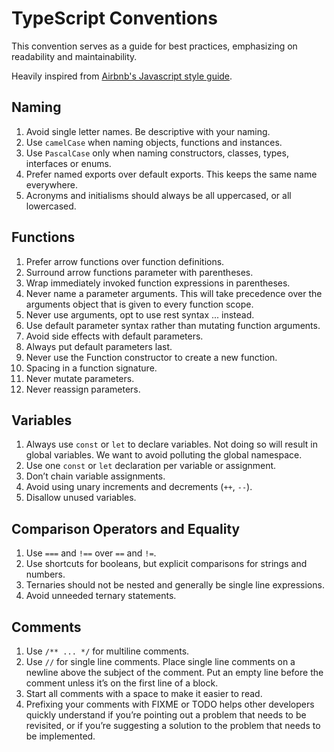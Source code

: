 # TypeScript Conventions

This convention serves as a guide for best practices, emphasizing on readability and maintainability.

Heavily inspired from [Airbnb's Javascript style guide](https://github.com/airbnb/javascript).

## Naming

1. Avoid single letter names. Be descriptive with your naming.
2. Use `camelCase` when naming objects, functions and instances.
3. Use `PascalCase` only when naming constructors, classes, types, interfaces or enums.
4. Prefer named exports over default exports. This keeps the same name everywhere.
5. Acronyms and initialisms should always be all uppercased, or all lowercased.

## Functions

1. Prefer arrow functions over function definitions.
2. Surround arrow functions parameter with parentheses.
3. Wrap immediately invoked function expressions in parentheses.
4. Never name a parameter arguments. This will take precedence over the arguments object that is given to every function scope.
5. Never use arguments, opt to use rest syntax ... instead.
6. Use default parameter syntax rather than mutating function arguments.
7. Avoid side effects with default parameters.
8. Always put default parameters last.
9. Never use the Function constructor to create a new function.
10. Spacing in a function signature.
11. Never mutate parameters.
12. Never reassign parameters.

## Variables

1. Always use `const` or `let` to declare variables. Not doing so will result in global variables. We want to avoid polluting the global namespace.
2. Use one `const` or `let` declaration per variable or assignment.
3. Don’t chain variable assignments.
4. Avoid using unary increments and decrements (`++`, `--`).
5. Disallow unused variables.

## Comparison Operators and Equality

1. Use `===` and `!==` over `==` and `!=`.
2. Use shortcuts for booleans, but explicit comparisons for strings and numbers.
3. Ternaries should not be nested and generally be single line expressions.
4. Avoid unneeded ternary statements.

## Comments

1. Use `/** ... */` for multiline comments.
2. Use `//` for single line comments. Place single line comments on a newline above the subject of the comment.
   Put an empty line before the comment unless it’s on the first line of a block.
3. Start all comments with a space to make it easier to read.
4. Prefixing your comments with FIXME or TODO helps other developers quickly understand if you’re pointing out
   a problem that needs to be revisited, or if you’re suggesting a solution to the problem that needs to be implemented.
